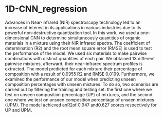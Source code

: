 # 1D-CNN_regression
Advances in Near-infrared (NIR) spectroscopy technology led to an increase of interest in its applications in  various  industries  due  to  its  powerful  non-destructive  quantization  tool.   In  this  work,  we  used  a  one-dimensional CNN to determine simultaneously quantities of organic materials in a mixture using their NIR infrared spectra. The coefficient of determination (R2) and the root mean square error (RMSE) is used to test the performance of the model.  We used six materials to make pairwise combinations with distinct quantities of each pair.  We obtained 13 different pairwise mixtures, afterward, their near-infrared spectrum profiles is extracted. The model predicted for each mixture their percentage of composition with a result of 0.9955 R2 and RMSE 0.0199. Furthermore, we examined the performance of our model when predicting unseen composition percentages with unseen mixtures. To do so, two scenarios are carried out by filtering the training and testing set: the first one where we test on unseen composition percentage (UP) of mixtures, and the second one where we test on unseen composition percentage of unseen mixtures (UPM). The model achieved anR2of 0.947 and0.627 scores respectively for UP and UPM.
